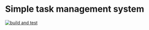 # Simple task management system

[![build and test](https://github.com/agsamkin/simple-task-management-system/actions/workflows/build.yml/badge.svg)](https://github.com/agsamkin/simple-task-management-system/actions/workflows/build.yml)